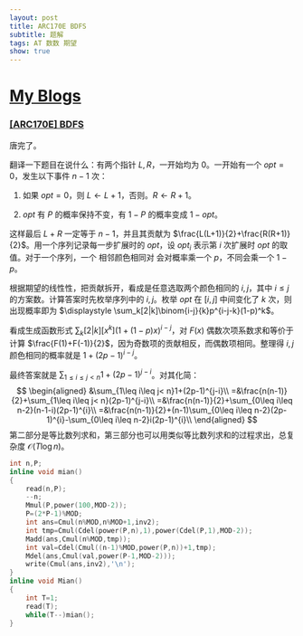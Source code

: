 ```yaml
---
layout: post
title: ARC170E BDFS
subtitle: 题解
tags: AT 数数 期望
show: true
---
```


# [My Blogs](https://wronganswer90.github.io/2024/10/09/ARC170E-BDFS)

### [[ARC170E] BDFS](https://www.luogu.com.cn/problem/AT_arc170_e)

唐完了。

翻译一下题目在说什么：有两个指针 $L,R$，一开始均为 $0$。一开始有一个 $opt=0$，发生以下事件 $n-1$ 次：

1. 如果 $opt=0$，则 $L\leftarrow L +1$，否则。$R\leftarrow R +1$。

2. $opt$ 有 $P$ 的概率保持不变，有 $1-P$ 的概率变成 $1-opt$。

这样最后 $L+R$ 一定等于 $n-1$，并且其贡献为 $\frac{L(L+1)}{2}+\frac{R(R+1)}{2}$。用一个序列记录每一步扩展时的 $opt$，设 $opt_i$ 表示第 $i$ 次扩展时 $opt$ 的取值。对于一个序列，一个 相邻颜色相同对 会对概率乘一个 $p$，不同会乘一个 $1-p$。

根据期望的线性性，把贡献拆开，看成是任意选取两个颜色相同的 $i,j$，其中 $i\leq j$ 的方案数。计算答案时先枚举序列中的 $i,j$。枚举 $opt$ 在 $[i,j]$ 中间变化了 $k$ 次，则出现概率即为 $\displaystyle \sum_k[2|k]\binom{i-j}{k}p^{i-j-k}(1-p)^k$。

看成生成函数形式 $\displaystyle\sum_k[2|k][x^k](1+(1-p)x)^{i-j}$，对 $F(x)$ 偶数次项系数求和等价于计算 $\frac{F(1)+F(-1)}{2}$，因为奇数项的贡献相反，而偶数项相同。整理得 $i,j$ 颜色相同的概率就是 $1+(2p-1)^{i-j}$。

最终答案就是 $\displaystyle\sum_{1\leq i\leq j< n}1+(2p-1)^{j-i}$。对其化简：
$$
\begin{aligned}
&\sum_{1\leq i\leq j< n}1+(2p-1)^{j-i}\\
=&\frac{n(n-1)}{2}+\sum_{1\leq i\leq j< n}(2p-1)^{j-i}\\
=&\frac{n(n-1)}{2}+\sum_{0\leq i\leq n-2}(n-1-i)(2p-1)^{i}\\
=&\frac{n(n-1)}{2}+(n-1)\sum_{0\leq i\leq n-2}(2p-1)^{i}-\sum_{0\leq i\leq n-2}i(2p-1)^{i}\\
\end{aligned}
$$
第二部分是等比数列求和，第三部分也可以用类似等比数列求和的过程求出，总复杂度 $\mathcal O(T\log n)$。

```cpp
int n,P;
inline void mian()
{
	read(n,P);
	--n;
	Mmul(P,power(100,MOD-2));
	P=(2*P-1)%MOD;
	int ans=Cmul(n%MOD,n%MOD+1,inv2);
	int tmp=Cmul(Cdel(power(P,n),1),power(Cdel(P,1),MOD-2));
	Madd(ans,Cmul(n%MOD,tmp));
	int val=Cdel(Cmul((n-1)%MOD,power(P,n))+1,tmp);
	Mdel(ans,Cmul(val,power(P-1,MOD-2)));
	write(Cmul(ans,inv2),'\n');
}
inline void Mian()
{
	int T=1;
	read(T);
	while(T--)mian();
}
```

